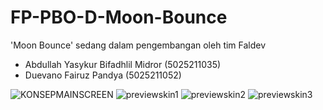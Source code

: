 # FP-PBO-D-Moon-Bounce
'Moon Bounce' sedang dalam pengembangan oleh tim Faldev
- Abdullah Yasykur Bifadhlil Midror (5025211035)
- Duevano Fairuz Pandya (5025211052)

![KONSEPMAINSCREEN](https://user-images.githubusercontent.com/114162555/208568186-a6794679-ce09-4eca-9ebd-6218439a92f6.png)
![previewskin1](https://user-images.githubusercontent.com/114162555/208568229-d6f02dee-a807-4026-a3d4-9301a8e19f44.png)
![previewskin2](https://user-images.githubusercontent.com/114162555/208568242-da35c479-e2ad-47c8-b2fc-aa0c8488fc3f.png)
![previewskin3](https://user-images.githubusercontent.com/114162555/208568261-9b6080c4-0dce-4835-8d33-9e9a451cb777.png)
